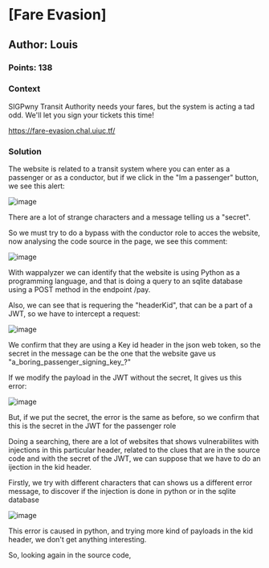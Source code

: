 # [Fare Evasion] <ChallengeName>
## Author: Louis <AuthorName>
### Points: 138 <points>

### Context

SIGPwny Transit Authority needs your fares, but the system is acting a tad odd. We'll let you sign your tickets this time!

https://fare-evasion.chal.uiuc.tf/


### Solution

The website is related to a transit system where you can enter as a passenger or as a conductor, but if we click in the "Im a passenger" button, we see this alert:

![image](https://github.com/dachaparrop/WriteUps/assets/112051369/d281b2db-f625-4067-b1d1-584b99e8f162)

There are a lot of strange characters and a message telling us a "secret".

So we must try to do a bypass with the conductor role to acces the website, now analysing the code source in the page, we see this comment:

![image](https://github.com/dachaparrop/WriteUps/assets/112051369/a1d3d9b2-0bde-4fb6-81f5-e3d89afe8659)

With wappalyzer we can identify that the website is using Python as a programming language, and that is doing a query to an sqlite database using a POST method in the endpoint /pay.

Also, we can see that is requering the "headerKid", that can be a part of a JWT, so we have to intercept a request:

![image](https://github.com/dachaparrop/WriteUps/assets/112051369/f99c16ac-21a1-4491-9048-fbd1480a5094)

We confirm that they are using a Key id header in the json web token, so the secret in the message can be the one that the website gave us "a_boring_passenger_signing_key_?"

If we modify the payload in the JWT without the secret, It gives us this error:

![image](https://github.com/dachaparrop/WriteUps/assets/112051369/69a9c5f4-8eba-4f32-886c-c0982d6f8021)

But, if we put the secret, the error is the same as before, so we confirm that this is the secret in the JWT for the passenger role

Doing a searching, there are a lot of websites that shows vulnerabilites with injections in this particular header, related to the clues that are in the source code and with the secret of the JWT, we can suppose that we have to do an ijection in the kid header.

Firstly, we try with different characters that can shows us a different error message, to discover if the injection is done in python or in the sqlite database

![image](https://github.com/dachaparrop/WriteUps/assets/112051369/bb83b87b-f79d-4f21-82da-c338435816ce)

This error is caused in python, and trying more kind of payloads in the kid header, we don't get anything interesting.

So, looking again in the source code, 
